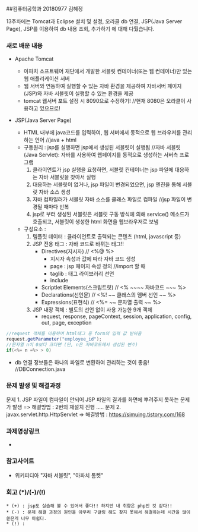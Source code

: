##컴퓨터공학과 20180977 김혜정

13주차에는 
Tomcat과 Eclipse 설치 및 설정, 오라클 db 연결, JSP(Java Server Page), JSP를 이용하여 db 내용 조회, 추가하기
에 대해 다뤘습니다.

### 새로 배운 내용
- Apache Tomcat
  * 아파치 소프트웨어 재단에서 개발한 서블릿 컨테이너(또는 웹 컨테이너)만 있는 웹 애플리케이션 서버
  * 웹 서버와 연동하여 실행할 수 있는 자바 환경을 제공하여 자바서버 페이지(JSP)와 자바 서블릿이 실행할 수 있는 환경을 제공
  * tomcat 웹서버 포트 설정 시 8090으로 수정하기! //현재 8080은 오라클이 사용하고 있으므로!
  
- JSP(Java Server Page)
  * HTML 내부에 java코드를 입력하여, 웹 서버에서 동적으로 웹 브라우저를 관리하는 언어 //java + html 
  * 구동원리 : jsp를 실행하면 jsp에서 생성된 서블릿이 실행됨 //자바 서블릿(Java Servlet): 자바를 사용하여 웹페이지를 동적으로 생성하는 서버측 프로그램
     1) 클라이언트가 jsp 실행을 요청하면, 서블릿 컨테이너는 jsp 파일에 대응하는 자바 서블릿을 찾아서 실행
     2) 대응하는 서블릿이 없거나, jsp 파일이 변경되었으면, jsp 엔진을 통해 서블릿 자바 소스 생성
     3) 자바  컴파일러가 서블릿 자바 소스를 클래스 파일로 컴파일 
     //jsp 파일이 변경될 때마다 반복
     4) jsp로 부터 생성된 서블릿은 서블릿 구동 방식에 의해 service() 메소드가 호출되고, 서블릿이 생성한 html 화면을  웹브라우저로 보냄
   * 구성요소 : 
     1) 템플릿 데이터 : 클라이언트로 출력되는 콘텐츠 (html, javascript 등)
     2) JSP 전용 태그 : 자바 코드로 바뀌는 태그!!
        - Directives(지시자) // <%@ %>
            * 지시자 속성과 값에 따라 자바 코드 생성
            * page : jsp 페이지 속성 정의 //import 할 때
            * taglib : 태그 라이브러리 선언
            * include
         - Scriptlet Elements(스크립트릿) // <% ~~~~ 자바코드 ~~~ %>
         - Declarations(선언문) // <%! ~~ 클래스의 멤버 선언 ~~ %>
         - Expressions(표현식) // <%= ~~ 문자열 출력 ~~ %>
     3) JSP 내장 객체 : 별도의 선언 없이 사용 가능한 9개 객체
        - request, response, pageContext, session, application, config, out, page, exception
        
```java
//request 객체를 이용하여 html태그 중 form의 입력 값 받아옴
request.getParameter("employee_id");
//문자열 n이 0보다 크다면 (단, n은 자바코드에서 생성된 변수)
if(<%= n =%> > 0) 
```
       
- db 연결 정보들은 하나의 파일로 변환하여 관리하는 것이 좋음!  //DBConnection.java

### 문제 발생 및 해결과정
문제 1. JSP 파일이 컴파일이 안되어 JSP 파일의 결과를 화면에 뿌려주지 못하는 문제가 발생
=> 해결방법 : 2번의 재설치 진행 .....
문제 2. javax.servlet.http.HttpServlet
=> 해결방법 : https://simuing.tistory.com/168 

### 과제영상링크
- 

### 참고사이트
- 위키피디아 "자바 서블릿", "아파치 톰켓"

### 회고 (*)/(-)/(!)
```
* (+) : jsp도 실습해 볼 수 있어서 좋다!! 하지만 내 취향은 php인 것 같다!! 
* (-) : 문제 해결 과정의 원인을 아무리 구글링 해도 찾지 못해서 해결하는데 시간을 많이 쏟은게 너무 아쉽다. 
* (!) : 
```
